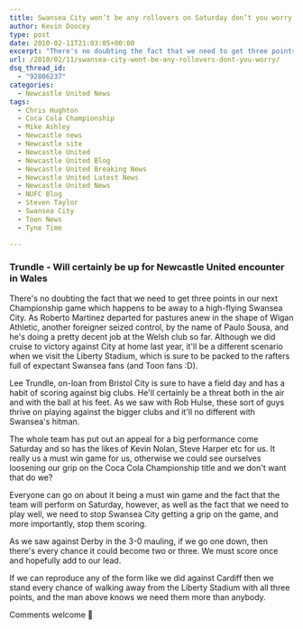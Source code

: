 ```yaml
---
title: Swansea City won’t be any rollovers on Saturday don’t you worry
author: Kevin Doocey
type: post
date: 2010-02-11T21:03:05+00:00
excerpt: "There's no doubting the fact that we need to get three points.."
url: /2010/02/11/swansea-city-wont-be-any-rollovers-dont-you-worry/
dsq_thread_id:
  - "92806237"
categories:
  - Newcastle United News
tags:
  - Chris Hughton
  - Coca Cola Championship
  - Mike Ashley
  - Newcastle news
  - Newcastle site
  - Newcastle United
  - Newcastle United Blog
  - Newcastle United Breaking News
  - Newcastle United Latest News
  - Newcastle United News
  - NUFC Blog
  - Steven Taylor
  - Swansea City
  - Toon News
  - Tyne Time

---
```

### Trundle - Will certainly be up for Newcastle United encounter in Wales

There's no doubting the fact that we need to get three points in our next Championship game which happens to be away to a high-flying Swansea City. As Roberto Martinez departed for pastures anew in the shape of Wigan Athletic, another foreigner seized control, by the name of Paulo Sousa, and he's doing a pretty decent job at the Welsh club so far. Although we did cruise to  victory against City at home last year, it'll be a different scenario when we visit the Liberty Stadium, which is sure to be packed to the rafters full of expectant Swansea fans (and Toon fans :D).

Lee Trundle, on-loan from Bristol City is sure to have a field day and has a habit of scoring against big clubs. He'll certainly be a threat both in the air and with the ball at his feet. As we saw with Rob Hulse, these sort of guys thrive on playing against the bigger clubs and it'll no different with Swansea's hitman.

The whole team has put out an appeal for a big performance come Saturday and so has the likes of Kevin Nolan, Steve Harper etc for us. It really us a must win game for us, otherwise we could see ourselves loosening our grip on the Coca Cola Championship title and we don't want that do we?

Everyone can go on about it being a must win game and the fact that the team will perform on Saturday, however, as well as the fact that we need to play well, we need to stop Swansea City getting a grip on the game, and more importantly, stop them scoring.

As we saw against Derby in the 3-0 mauling, if we go one down, then there's every chance it could become two or three. We must score once and hopefully add to our lead.

If we can reproduce any of the form like we did against Cardiff then we stand every chance of walking away from the Liberty Stadium with all three points, and the man above knows we need them more than anybody.

Comments welcome 🙂
